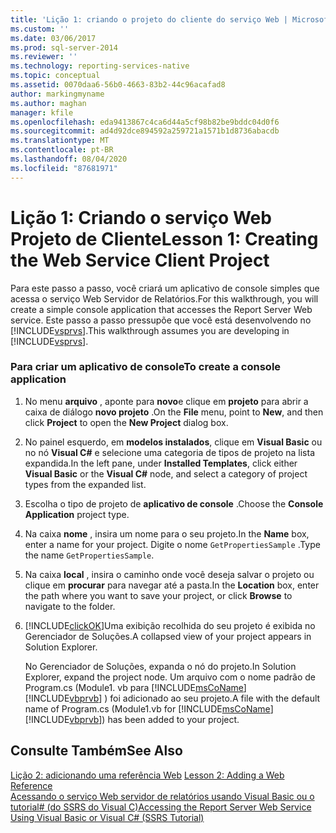```yaml
---
title: 'Lição 1: criando o projeto do cliente do serviço Web | Microsoft Docs'
ms.custom: ''
ms.date: 03/06/2017
ms.prod: sql-server-2014
ms.reviewer: ''
ms.technology: reporting-services-native
ms.topic: conceptual
ms.assetid: 0070daa6-56b0-4663-83b2-44c96acafad8
author: markingmyname
ms.author: maghan
manager: kfile
ms.openlocfilehash: eda9413867c4ca6d44a5cf98b82be9bddc04d0f6
ms.sourcegitcommit: ad4d92dce894592a259721a1571b1d8736abacdb
ms.translationtype: MT
ms.contentlocale: pt-BR
ms.lasthandoff: 08/04/2020
ms.locfileid: "87681971"
---
```

# <a name="lesson-1-creating-the-web-service-client-project"></a><span data-ttu-id="94955-102">Lição 1: Criando o serviço Web Projeto de Cliente</span><span class="sxs-lookup"><span data-stu-id="94955-102">Lesson 1: Creating the Web Service Client Project</span></span>
  <span data-ttu-id="94955-103">Para este passo a passo, você criará um aplicativo de console simples que acessa o serviço Web Servidor de Relatórios.</span><span class="sxs-lookup"><span data-stu-id="94955-103">For this walkthrough, you will create a simple console application that accesses the Report Server Web service.</span></span> <span data-ttu-id="94955-104">Este passo a passo pressupõe que você está desenvolvendo no [!INCLUDE[vsprvs](../includes/vsprvs-md.md)].</span><span class="sxs-lookup"><span data-stu-id="94955-104">This walkthrough assumes you are developing in [!INCLUDE[vsprvs](../includes/vsprvs-md.md)].</span></span>  
  
### <a name="to-create-a-console-application"></a><span data-ttu-id="94955-105">Para criar um aplicativo de console</span><span class="sxs-lookup"><span data-stu-id="94955-105">To create a console application</span></span>  
  
1.  <span data-ttu-id="94955-106">No menu **arquivo** , aponte para **novo**e clique em **projeto** para abrir a caixa de diálogo **novo projeto** .</span><span class="sxs-lookup"><span data-stu-id="94955-106">On the **File** menu, point to **New**, and then click **Project** to open the **New Project** dialog box.</span></span>  
  
2.  <span data-ttu-id="94955-107">No painel esquerdo, em **modelos instalados**, clique em **Visual Basic** ou no nó **Visual C#** e selecione uma categoria de tipos de projeto na lista expandida.</span><span class="sxs-lookup"><span data-stu-id="94955-107">In the left pane, under **Installed Templates**, click either **Visual Basic** or the **Visual C#** node, and select a category of project types from the expanded list.</span></span>  
  
3.  <span data-ttu-id="94955-108">Escolha o tipo de projeto de **aplicativo de console** .</span><span class="sxs-lookup"><span data-stu-id="94955-108">Choose the **Console Application** project type.</span></span>  
  
4.  <span data-ttu-id="94955-109">Na caixa **nome** , insira um nome para o seu projeto.</span><span class="sxs-lookup"><span data-stu-id="94955-109">In the **Name** box, enter a name for your project.</span></span> <span data-ttu-id="94955-110">Digite o nome `GetPropertiesSample` .</span><span class="sxs-lookup"><span data-stu-id="94955-110">Type the name `GetPropertiesSample`.</span></span>  
  
5.  <span data-ttu-id="94955-111">Na caixa **local** , insira o caminho onde você deseja salvar o projeto ou clique em **procurar** para navegar até a pasta.</span><span class="sxs-lookup"><span data-stu-id="94955-111">In the **Location** box, enter the path where you want to save your project, or click **Browse** to navigate to the folder.</span></span>  
  
6.  [!INCLUDE[clickOK](../includes/clickok-md.md)]<span data-ttu-id="94955-112">Uma exibição recolhida do seu projeto é exibida no Gerenciador de Soluções.</span><span class="sxs-lookup"><span data-stu-id="94955-112">A collapsed view of your project appears in Solution Explorer.</span></span>  
  
     <span data-ttu-id="94955-113">No Gerenciador de Soluções, expanda o nó do projeto.</span><span class="sxs-lookup"><span data-stu-id="94955-113">In Solution Explorer, expand the project node.</span></span> <span data-ttu-id="94955-114">Um arquivo com o nome padrão de Program.cs (Module1. vb para [!INCLUDE[msCoName](../includes/msconame-md.md)] [!INCLUDE[vbprvb](../includes/vbprvb-md.md)] ) foi adicionado ao seu projeto.</span><span class="sxs-lookup"><span data-stu-id="94955-114">A file with the default name of Program.cs (Module1.vb for [!INCLUDE[msCoName](../includes/msconame-md.md)] [!INCLUDE[vbprvb](../includes/vbprvb-md.md)]) has been added to your project.</span></span>  
  
## <a name="see-also"></a><span data-ttu-id="94955-115">Consulte Também</span><span class="sxs-lookup"><span data-stu-id="94955-115">See Also</span></span>  
 <span data-ttu-id="94955-116">[Lição 2: adicionando uma referência Web](../../2014/tutorials/lesson-2-adding-a-web-reference.md) </span><span class="sxs-lookup"><span data-stu-id="94955-116">[Lesson 2: Adding a Web Reference](../../2014/tutorials/lesson-2-adding-a-web-reference.md) </span></span>  
 [<span data-ttu-id="94955-117">Acessando o serviço Web servidor de relatórios usando Visual Basic ou o tutorial&#35; &#40;do SSRS do Visual C&#41;</span><span class="sxs-lookup"><span data-stu-id="94955-117">Accessing the Report Server Web Service Using Visual Basic or Visual C&#35; &#40;SSRS Tutorial&#41;</span></span>](../../2014/tutorials/access-report-server-web-service-vb-vcsharp-ssrs-tutorial.md)  
  
  
